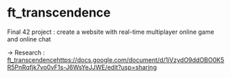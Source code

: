 # ft_transcendence
Final 42 project : create a website with real-time multiplayer online game and online chat


-> Research : 
[ft_transcendence](https://docs.google.com/document/d/1iVzydO9ddOBO0K5R5PnRqfjk7vo0vF1s-J6WsYeJJWE/edit?usp=sharing)https://docs.google.com/document/d/1iVzydO9ddOBO0K5R5PnRqfjk7vo0vF1s-J6WsYeJJWE/edit?usp=sharing
